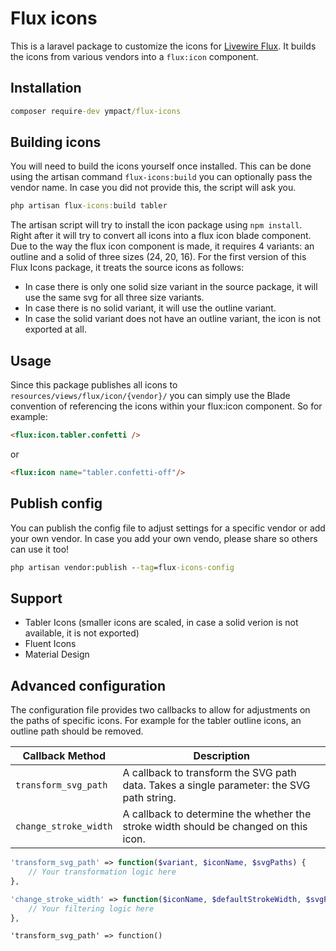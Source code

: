 # Flux icons

This is a laravel package to customize the icons for [Livewire Flux](https://github.com/livewire/flux). It builds the icons from various vendors into a `flux:icon` component.

## Installation

```cmd
composer require-dev ympact/flux-icons
```

## Building icons

You will need to build the icons yourself once installed. This can be done using the artisan command `flux-icons:build` you can optionally pass the vendor name. In case you did not provide this, the script will ask you.

```cmd
php artisan flux-icons:build tabler
```

The artisan script will try to install the icon package using `npm install`. Right after it will try to convert all icons into a flux icon blade component. 
Due to the way the flux icon component is made, it requires 4 variants: an outline and a solid of three sizes (24, 20, 16). 
For the first version of this Flux Icons package, it treats the source icons as follows:
- In case there is only one solid size variant in the source package, it will use the same svg for all three size variants. 
- In case there is no solid variant, it will use the outline variant. 
- In case the solid variant does not have an outline variant, the icon is not exported at all.


## Usage

Since this package publishes all icons to `resources/views/flux/icon/{vendor}/` you can simply use the Blade convention of referencing the icons within your flux:icon component. So for example:

```html
<flux:icon.tabler.confetti />
```

or

```html
<flux:icon name="tabler.confetti-off"/>
```

## Publish config

You can publish the config file to adjust settings for a specific vendor or add your own vendor. In case you add your own vendo, please share so others can use it too!

```cmd
php artisan vendor:publish --tag=flux-icons-config
```

## Support

- Tabler Icons (smaller icons are scaled, in case a solid verion is not available, it is not exported)
- Fluent Icons
- Material Design

## Advanced configuration

The configuration file provides two callbacks to allow for adjustments on the paths of specific icons.
For example for the tabler outline icons, an outline path should be removed.

| Callback Method         | Description                                                                 |
|-------------------------|-----------------------------------------------------------------------------|
| `transform_svg_path`    | A callback to transform the SVG path data. Takes a single parameter: the SVG path string. |
| `change_stroke_width`   | A callback to determine the whether the stroke width should be changed on this icon. |

```php
'transform_svg_path' => function($variant, $iconName, $svgPaths) {
    // Your transformation logic here
},

'change_stroke_width' => function($iconName, $defaultStrokeWidth, $svgPaths) {
    // Your filtering logic here
},
```

```
'transform_svg_path' => function()

```